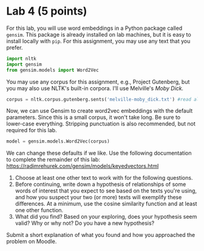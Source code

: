 # Lab 4 (5 points)

For this lab, you will use word embeddings in a Python package called `gensim`.  This package is already installed on lab machines, but it is easy to install locally with `pip`.  For this assignment, you may use any text that you prefer.  

```python
import nltk
import gensim
from gensim.models import Word2Vec 
```

You may use any corpus for this assignment, e.g., Project Gutenberg, but you may also use NLTK's built-in corpora.  I'll use Melville's *Moby Dick.*

```python
corpus = nltk.corpus.gutenberg.sents('melville-moby_dick.txt') #read all sentences
```

Now, we can use Gensim to create word2vec embeddings with the default parameters.   Since this is a small corpus, it won't take long.  Be sure to lower-case everything.  Stripping punctuation is also recommended, but not required for this lab.

```python
model = gensim.models.Word2Vec(corpus)
```

We can change these defaults if we like.  Use the following documentation to complete the remainder of this lab: https://radimrehurek.com/gensim/models/keyedvectors.html

1. Choose at least one other text to work with for the following questions.
2. Before continuing, write down a hypothesis of relationships of some words of interest that you expect to see based on the texts you're using, and how you suspect your two (or more) texts will exemplify these differences.  At a minimum, use the cosine similarity function and at least one other function.
3. What did you find? Based on your exploring, does your hypothesis seem valid?  Why or why not?  Do you have a new hypothesis?

Submit a short explanation of what you found and how you approached the problem on Moodle.

